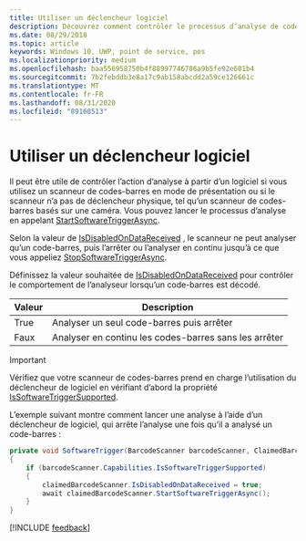 ```yaml
---
title: Utiliser un déclencheur logiciel
description: Découvrez comment contrôler le processus d’analyse de codes-barres par programme à l’aide d’un déclencheur logiciel asynchrone.
ms.date: 08/29/2018
ms.topic: article
keywords: Windows 10, UWP, point de service, pos
ms.localizationpriority: medium
ms.openlocfilehash: baa556958750b4f88997746786a9b5fe92e601b4
ms.sourcegitcommit: 7b2febddb3e8a17c9ab158abcdd2a59ce126661c
ms.translationtype: MT
ms.contentlocale: fr-FR
ms.lasthandoff: 08/31/2020
ms.locfileid: "89168513"
---
```

# <a name="use-a-software-trigger"></a>Utiliser un déclencheur logiciel

Il peut être utile de contrôler l’action d’analyse à partir d’un logiciel si vous utilisez un scanneur de codes-barres en mode de présentation ou si le scanneur n’a pas de déclencheur physique, tel qu’un scanneur de codes-barres basés sur une caméra. Vous pouvez lancer le processus d’analyse en appelant [StartSoftwareTriggerAsync](/uwp/api/windows.devices.pointofservice.claimedbarcodescanner.startsoftwaretriggerasync#Windows_Devices_PointOfService_ClaimedBarcodeScanner_StartSoftwareTriggerAsync).

Selon la valeur de [IsDisabledOnDataReceived](/uwp/api/windows.devices.pointofservice.claimedbarcodescanner.isdisabledondatareceived#Windows_Devices_PointOfService_ClaimedBarcodeScanner_IsDisabledOnDataReceived) , le scanneur ne peut analyser qu’un code-barres, puis l’arrêter ou l’analyser en continu jusqu’à ce que vous appeliez [StopSoftwareTriggerAsync](/uwp/api/windows.devices.pointofservice.claimedbarcodescanner.stopsoftwaretriggerasync#Windows_Devices_PointOfService_ClaimedBarcodeScanner_StopSoftwareTriggerAsync).

Définissez la valeur souhaitée de [IsDisabledOnDataReceived](/uwp/api/windows.devices.pointofservice.claimedbarcodescanner.isdisabledondatareceived#Windows_Devices_PointOfService_ClaimedBarcodeScanner_IsDisabledOnDataReceived) pour contrôler le comportement de l’analyseur lorsqu’un code-barres est décodé.

| Valeur | Description |
| ----- | ----------- |
| True   | Analyser un seul code-barres puis arrêter |
| Faux  | Analyser en continu les codes-barres sans les arrêter |


> [!Important]
> Vérifiez que votre scanneur de codes-barres prend en charge l’utilisation du déclencheur de logiciel en vérifiant d’abord la propriété [IsSoftwareTriggerSupported](/uwp/api/windows.devices.pointofservice.barcodescannercapabilities.issoftwaretriggersupported#Windows_Devices_PointOfService_BarcodeScannerCapabilities_IsSoftwareTriggerSupported).

L’exemple suivant montre comment lancer une analyse à l’aide d’un déclencheur de logiciel, qui arrête l’analyse une fois qu’il a analysé un code-barres :

```cs
private void SoftwareTrigger(BarcodeScanner barcodeScanner, ClaimedBarcodeScanner claimedBarcodeScanner) 
{
    if (barcodeScanner.Capabilities.IsSoftwareTriggerSupported)
    {
        claimedBarcodeScanner.IsDisabledOnDataReceived = true;
        await claimedBarcodeScanner.StartSoftwareTriggerAsync();
    }
}
```

[!INCLUDE [feedback](./includes/pos-feedback.md)]